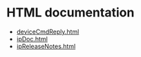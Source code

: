 # HTML documentation

* [deviceCmdReply.html](https://htmlpreview.github.io/?https://github.com/epics-modules/ip/blob/master/documentation/deviceCmdReply.html)
* [ipDoc.html](https://htmlpreview.github.io/?https://github.com/epics-modules/ip/blob/master/documentation/ipDoc.html)
* [ipReleaseNotes.html](https://htmlpreview.github.io/?https://github.com/epics-modules/ip/blob/master/documentation/ipReleaseNotes.html)
